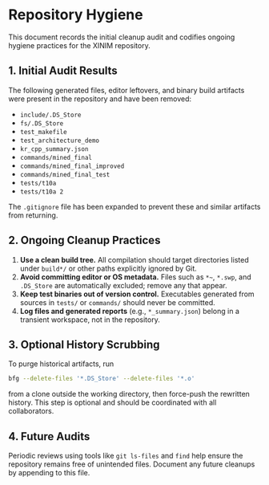 # Repository Hygiene

This document records the initial cleanup audit and codifies ongoing hygiene
practices for the XINIM repository.

## 1. Initial Audit Results

The following generated files, editor leftovers, and binary build artifacts were
present in the repository and have been removed:

- `include/.DS_Store`
- `fs/.DS_Store`
- `test_makefile`
- `test_architecture_demo`
- `kr_cpp_summary.json`
- `commands/mined_final`
- `commands/mined_final_improved`
- `commands/mined_final_test`
- `tests/t10a`
- `tests/t10a 2`

The `.gitignore` file has been expanded to prevent these and similar artifacts
from returning.

## 2. Ongoing Cleanup Practices

1. **Use a clean build tree.** All compilation should target directories listed
   under `build*/` or other paths explicitly ignored by Git.
2. **Avoid committing editor or OS metadata.** Files such as `*~`, `*.swp`, and
   `.DS_Store` are automatically excluded; remove any that appear.
3. **Keep test binaries out of version control.** Executables generated from
   sources in `tests/` or `commands/` should never be committed.
4. **Log files and generated reports** (e.g., `*_summary.json`) belong in a
   transient workspace, not in the repository.

## 3. Optional History Scrubbing

To purge historical artifacts, run

```bash
bfg --delete-files '*.DS_Store' --delete-files '*.o'
```

from a clone outside the working directory, then force-push the rewritten
history. This step is optional and should be coordinated with all collaborators.

## 4. Future Audits

Periodic reviews using tools like `git ls-files` and `find` help ensure the
repository remains free of unintended files. Document any future cleanups by
appending to this file.


